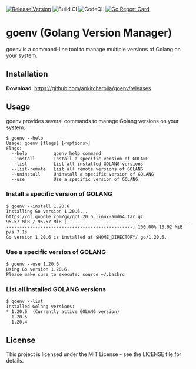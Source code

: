 [![Release Version](https://img.shields.io/github/v/release/ankitcharolia/goenv?label=goenv)](https://github.com/ankitcharolia/goenv/releases/latest)
![Build CI](https://github.com/ankitcharolia/goenv/actions/workflows/build-publish.yaml/badge.svg)
![CodeQL](https://github.com/ankitcharolia/goenv/actions/workflows/codeql-analysis.yaml/badge.svg)
[![Go Report Card](https://goreportcard.com/badge/github.com/ankitcharolia/goenv)](https://goreportcard.com/report/github.com/ankitcharolia/goenv)

# goenv (Golang Version Manager)
goenv is a command-line tool to manage multiple versions of Golang on your system.

## Installation
**Download**: https://github.com/ankitcharolia/goenv/releases

## Usage
goenv provides several commands to manage Golang versions on your system.
```shell
$ goenv --help
Usage: goenv [flags] [<options>]
Flags:
  --help          goenv help command
  --install       Install a specific version of GOLANG
  --list          List all installed GOLANG versions
  --list-remote   List all remote versions of GOLANG
  --uninstall     Uninstall a specific version of GOLANG
  --use           Use a specific version of GOLANG
```

### Install a specific version of GOLANG
```shell
$ goenv --install 1.20.6
Installing Go version 1.20.6...
https://dl.google.com/go/go1.20.6.linux-amd64.tar.gz
95.57 MiB / 95.57 MiB [-----------------------------------------------------------------------------------------------] 100.00% 13.92 MiB p/s 7.1s
Go version 1.20.6 is installed at $HOME_DIRECTORY/.go/1.20.6.
```

### Use a specific version of GOLANG
```shell
$ goenv --use 1.20.6
Using Go version 1.20.6.
Please make sure to execute: source ~/.bashrc
```

### List all installed GOLANG versions
```shell
$ goenv --list
Installed Golang versions:
* 1.20.6  (Currently active GOLANG version)
  1.20.5
  1.20.4
```

## License
This project is licensed under the MIT License - see the LICENSE file for details.